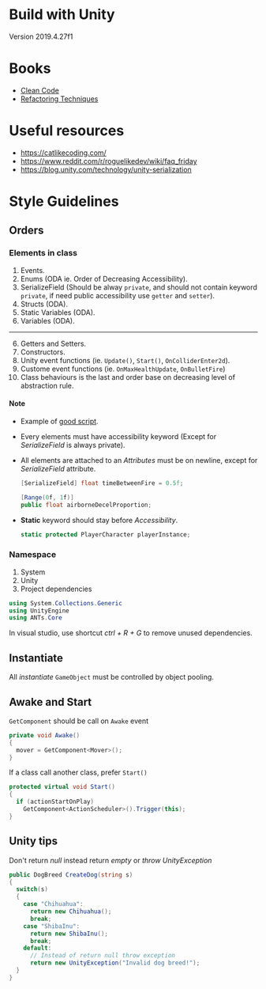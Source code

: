 # Build with Unity
Version 2019.4.27f1

# Books
- [Clean Code](https://github.com/gameoflord012/ANTs1/blob/main/CleanCodeConventions.md)
- [Refactoring Techniques](https://github.com/gameoflord012/ANTs1/blob/main/RefactoringTechniques.md)

# Useful resources
- https://catlikecoding.com/
- https://www.reddit.com/r/roguelikedev/wiki/faq_friday
- https://blog.unity.com/technology/unity-serialization

# Style Guidelines
## Orders
### Elements in class
1. Events.
2. Enums (ODA ie. Order of Decreasing Accessibility).
3. SerializeField (Should be alway `private`, and should not contain keyword `private`, if need public accessibility use `getter` and `setter`).
4. Structs (ODA).
5. Static Variables (ODA).
6. Variables (ODA).
---
6. Getters and Setters.
7. Constructors.
8. Unity event functions (ie. `Update()`, `Start()`, `OnColliderEnter2d`).
9. Custome event functions (ie. `OnMaxHealthUpdate`, `OnBulletFire`)
10. Class behaviours is the last and order base on decreasing level of abstraction rule.

#### Note
- Example of [good script](https://ideone.com/3B85py).
- Every elements must have accessibility keyword (Except for _SerializeField_ is always private).
- All elements are attached to an _Attributes_ must be on newline, except for _SerializeField_ attribute.
  ```c#
  [SerializeField] float timeBetweenFire = 0.5f;
  
  [Range(0f, 1f)] 
  public float airborneDecelProportion;
  ```
- **Static** keyword should stay before _Accessibility_.

  ```c#
  static protected PlayerCharacter playerInstance;
  ```
### Namespace
1. System
2. Unity
3. Project dependencies
```c#
using System.Collections.Generic
using UnityEngine
using ANTs.Core
```
In visual studio, use shortcut _ctrl + R + G_ to remove unused dependencies.

## Instantiate
All _instantiate_ `GameObject` must be controlled by object pooling.

## Awake and Start
`GetComponent` should be call on `Awake` event
```c#
private void Awake()
{
  mover = GetComponent<Mover>();
}
```

If a class call another class, prefer `Start()`
```c#
protected virtual void Start()
{
  if (actionStartOnPlay)
    GetComponent<ActionScheduler>().Trigger(this);
}
```

## Unity tips

Don't return _null_ instead return _empty_ or _throw UnityException_
```c#
public DogBreed CreateDog(string s)
{
  switch(s)
  {
    case "Chihuahua":
      return new Chihuahua();
      break;
    case "ShibaInu":
      return new ShibaInu();
      break;
    default:
      // Instead of return null throw exception
      return new UnityException("Invalid dog breed!");
  }
}
```
